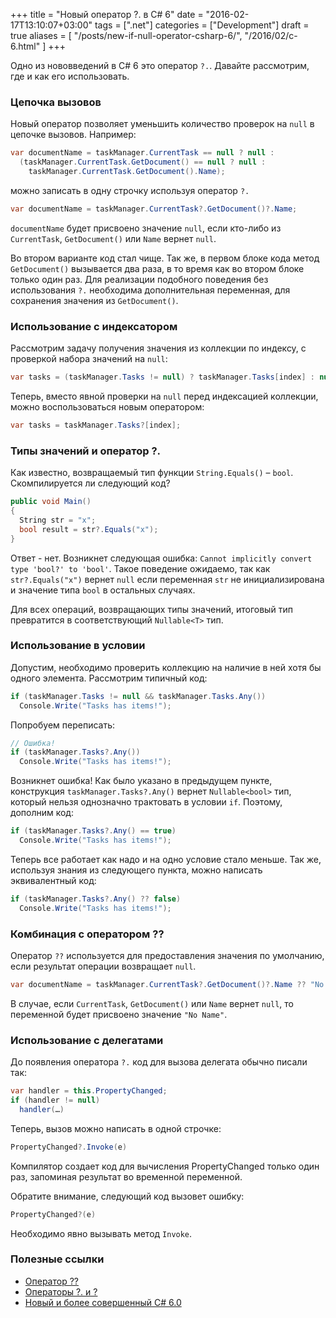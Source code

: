 +++
title = "Новый оператор ?. в C# 6"
date = "2016-02-17T13:10:07+03:00"
tags = [".net"]
categories = ["Development"]
draft = true
aliases = [
    "/posts/new-if-null-operator-csharp-6/",
    "/2016/02/c-6.html"
]
+++

Одно из нововведений в С# 6 это оператор `?.`. Давайте рассмотрим, где и как его использовать.

### Цепочка вызовов

Новый оператор позволяет уменьшить количество проверок на `null` в цепочке вызовов. Например:

``` csharp
var documentName = taskManager.CurrentTask == null ? null :
  (taskManager.CurrentTask.GetDocument() == null ? null :
    taskManager.CurrentTask.GetDocument().Name);
```

можно записать в одну строчку используя оператор `?.`

``` csharp
var documentName = taskManager.CurrentTask?.GetDocument()?.Name;
```

`documentName` будет присвоено значение `null`, если кто-либо из `CurrentTask`, `GetDocument()` или `Name` вернет `null`.

Во втором варианте код стал чище. Так же, в первом блоке кода метод `GetDocument()` вызывается два раза, в то время как во втором блоке только один раз. Для реализации подобного поведения без использования `?.` необходима дополнительная переменная, для сохранения значения из `GetDocument()`.

### Использование с индексатором

Рассмотрим задачу получения значения из коллекции по индексу, с проверкой набора значений на `null`:

``` csharp
var tasks = (taskManager.Tasks != null) ? taskManager.Tasks[index] : null;
```

Теперь, вместо явной проверки на `null` перед индексацией коллекции, можно воспользоваться новым оператором:

``` csharp
var tasks = taskManager.Tasks?[index];
```

### Типы значений и оператор ?.

Как известно, возвращаемый тип функции `String.Equals()` – `bool`. Скомпилируется ли следующий код?

``` csharp
public void Main()
{
  String str = "x";
  bool result = str?.Equals("x");
}
```

Ответ - нет. Возникнет следующая ошибка: `Cannot implicitly convert type 'bool?' to 'bool'`. Такое поведение ожидаемо, так как `str?.Equals("x")` вернет `null` если переменная `str` не инициализирована и значение типа `bool` в остальных случаях.

Для всех операций, возвращающих типы значений, итоговый тип превратится в соответствующий `Nullable<T>` тип.

### Использование в условии

Допустим, необходимо проверить коллекцию на наличие в ней хотя бы одного элемента. Рассмотрим типичный код:

``` csharp
if (taskManager.Tasks != null && taskManager.Tasks.Any())
  Console.Write("Tasks has items!");
```

Попробуем переписать:

``` csharp
// Ошибка!
if (taskManager.Tasks?.Any())
  Console.Write("Tasks has items!");
```

Возникнет ошибка! Как было указано в предыдущем пункте, конструкция `taskManager.Tasks?.Any()` вернет `Nullable<bool>` тип, который нельзя однозначно трактовать в условии `if`. Поэтому, дополним код:

``` csharp
if (taskManager.Tasks?.Any() == true)
  Console.Write("Tasks has items!");
```

Теперь все работает как надо и на одно условие стало меньше. Так же, используя знания из следующего пункта, можно написать эквивалентный код:

``` csharp
if (taskManager.Tasks?.Any() ?? false)
  Console.Write("Tasks has items!");
```

### Комбинация с оператором ??

Оператор `??` используется для предоставления значения по умолчанию, если результат операции возвращает `null`.

``` csharp
var documentName = taskManager.CurrentTask?.GetDocument()?.Name ?? "No Name";
```

В случае, если `CurrentTask`, `GetDocument()` или `Name` вернет `null`, то переменной будет присвоено значение `"No Name"`.

### Использование с делегатами

До появления оператора `?.` код для вызова делегата обычно писали так:

``` csharp
var handler = this.PropertyChanged;
if (handler != null)
  handler(…)
```

Теперь, вызов можно написать в одной строчке:

``` csharp
PropertyChanged?.Invoke(e)
```

Компилятор создает код для вычисления PropertyChanged только один раз, запоминая результат во временной переменной.

Обратите внимание, следующий код вызовет ошибку:

``` csharp
PropertyChanged?(e)
```

Необходимо явно вызывать метод `Invoke`.

### Полезные ссылки

* [Оператор ??](https://msdn.microsoft.com/ru-ru/library/ms173224.aspx)
* [Операторы ?. и ?](https://msdn.microsoft.com/ru-RU/library/dn986595.aspx)
* [Новый и более совершенный C# 6.0](https://msdn.microsoft.com/ru-ru/magazine/dn802602.aspx)
